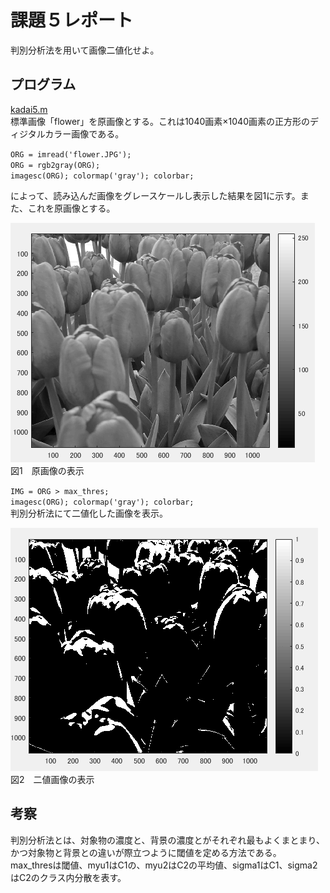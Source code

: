 # 課題５レポート  
判別分析法を用いて画像二値化せよ。

## プログラム
[kadai5.m](https://github.com/waka0310mikity/MATLAB-/blob/master/kadai5.m)  
標準画像「flower」を原画像とする。これは1040画素×1040画素の正方形のディジタルカラー画像である。  

`ORG = imread('flower.JPG');`  
`ORG = rgb2gray(ORG);`  
`imagesc(ORG); colormap('gray'); colorbar;`

によって、読み込んだ画像をグレースケールし表示した結果を図1に示す。また、これを原画像とする。  

![原画像の表示](https://github.com/waka0310mikity/MATLAB-/blob/master/images/kadai5IMG1.PNG "原画像の表示")  
図1　原画像の表示

`IMG = ORG > max_thres;`  
`imagesc(ORG); colormap('gray'); colorbar;`  
判別分析法にて二値化した画像を表示。

![二値画像の表示](https://github.com/waka0310mikity/MATLAB-/blob/master/images/kadai5IMG2.PNG "二値画像の表示")  
図2　二値画像の表示

## 考察
判別分析法とは、対象物の濃度と、背景の濃度とがそれぞれ最もよくまとまり、かつ対象物と背景との違いが際立つように閾値を定める方法である。  
max_thresは閾値、myu1はC1の、myu2はC2の平均値、sigma1はC1、sigma2はC2のクラス内分散を表す。
